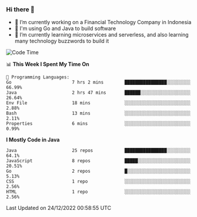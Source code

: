 ### Hi there 👋

<!--
**mazzama/mazzama** is a ✨ _special_ ✨ repository because its `README.md` (this file) appears on your GitHub profile.

Here are some ideas to get you started:

- 🔭 I’m currently working on ...
- 🌱 I’m currently learning ...
- 👯 I’m looking to collaborate on ...
- 🤔 I’m looking for help with ...
- 💬 Ask me about ...
- 📫 How to reach me: ...
- 😄 Pronouns: ...
- ⚡ Fun fact: ...
-->

- 🔭 I’m currently working on a Financial Technology Company in Indonesia
- :gun: I'm using Go and Java to build software
- 🌱 I’m currently learning microservices and serverless, and also learning many technology buzzwords to build it

<!--START_SECTION:waka-->
![Code Time](http://img.shields.io/badge/Code%20Time-2%2C478%20hrs%2042%20mins-blue)

📊 **This Week I Spent My Time On** 

```text
💬 Programming Languages: 
Go                       7 hrs 2 mins        ████████████████░░░░░░░░░   66.99% 
Java                     2 hrs 47 mins       ██████░░░░░░░░░░░░░░░░░░░   26.64% 
Env File                 18 mins             ░░░░░░░░░░░░░░░░░░░░░░░░░   2.88% 
Bash                     13 mins             ░░░░░░░░░░░░░░░░░░░░░░░░░   2.11% 
Properties               6 mins              ░░░░░░░░░░░░░░░░░░░░░░░░░   0.99%

```

**I Mostly Code in Java** 

```text
Java                     25 repos            ████████████████░░░░░░░░░   64.1% 
JavaScript               8 repos             █████░░░░░░░░░░░░░░░░░░░░   20.51% 
Go                       2 repos             █░░░░░░░░░░░░░░░░░░░░░░░░   5.13% 
CSS                      1 repo              ░░░░░░░░░░░░░░░░░░░░░░░░░   2.56% 
HTML                     1 repo              ░░░░░░░░░░░░░░░░░░░░░░░░░   2.56%

```



 Last Updated on 24/12/2022 00:58:55 UTC
<!--END_SECTION:waka-->
